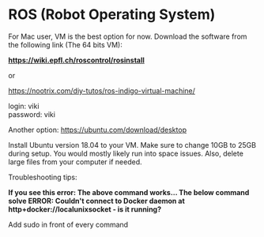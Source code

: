 # ROS (Robot Operating System)

For Mac user, VM is the best option for now.  Download the software from the following link (The 64 bits VM): 

**https://wiki.epfl.ch/roscontrol/rosinstall**

or 

https://nootrix.com/diy-tutos/ros-indigo-virtual-machine/

login: viki <br>
password: viki


Another option: https://ubuntu.com/download/desktop

Install Ubuntu version 18.04 to your VM.  Make sure to change 10GB to 25GB during setup.  You would mostly likely run into space issues. Also, delete large files from your computer if needed. 

Troubleshooting tips: 

**If you see this error: The above command works… The below command solve ERROR: Couldn't connect to Docker daemon at http+docker://localunixsocket - is it running?**

Add sudo in front of every command 
